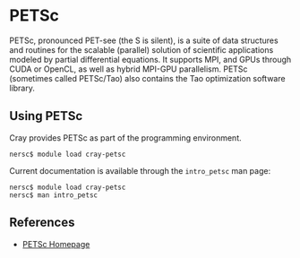 # PETSc

PETSc, pronounced PET-see (the S is silent), is a suite of data
structures and routines for the scalable (parallel) solution of
scientific applications modeled by partial differential equations. It
supports MPI, and GPUs through CUDA or OpenCL, as well as hybrid
MPI-GPU parallelism. PETSc (sometimes called PETSc/Tao) also contains
the Tao optimization software library.

## Using PETSc

Cray provides PETSc as part of the programming environment.

```
nersc$ module load cray-petsc
```

Current documentation is available through the `intro_petsc` man page:

```
nersc$ module load cray-petsc
nersc$ man intro_petsc
```

## References

* [PETSc Homepage](https://www.mcs.anl.gov/petsc/)
